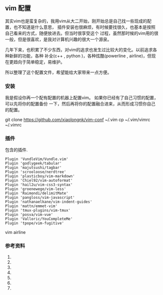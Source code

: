 ## vim 配置
其实vim也是蛮复杂的，我用vim从大二开始，刚开始总是自己找一些现成的配置，也不知道是什么意思，
插件安装也很麻烦，有时候要找很久，也基本是按照自己看来的方式，随便放进去。但当时很享受这个
过程，虽然那时候的vim用的很一般，但是很喜欢，是我对计算机兴趣的很大一个源泉。

几年下来，也积累了不少东西，对vim的追求也发生过比较大的变化。以前追求各种新鲜的功能，各种
补全(c++ , python )，各种炫酷(powerline , airline)，但现在更趋向于简单稳定，易维护。

所以整理了这个配置文件，希望能给大家带来一点方便。

### 安装

我是假设你再一个配有配置的机器上配置vim。 如果你已经有了自己习惯的配置，可以先将你的配置备份
一下，然后再将你的配置融合进来，从而形成习惯你自己的配置。

git clone https://github.com/xiaolongnk/vim-conf ~/.vim
cp ~/.vim/vimrc ~/.vimrc

### 插件

包含的插件.
```shell
Plugin 'VundleVim/Vundle.vim'
Plugin 'godlygeek/tabular'
Plugin 'majutsushi/tagbar'
Plugin 'scrooloose/nerdtree'
Plugin 'plasticboy/vim-markdown'
Plugin 'Chiel92/vim-autoformat'
Plugin 'hail2u/vim-css3-syntax'
Plugin 'groenewege/vim-less'
Plugin 'Raimondi/delimitMate'
Plugin 'pangloss/vim-javascript'
Plugin 'nathanaelkane/vim-indent-guides'
Plugin 'mattn/emmet-vim'
Plugin 'tmux-plugins/vim-tmux'
Plugin 'posva/vim-vue'
Plugin 'Valloric/YouCompleteMe'
Plugin 'tpope/vim-fugitive'
```

vim airline

### 参考资料
1. 
2. 
3. 
4. 
5. 
6. 
7. 





